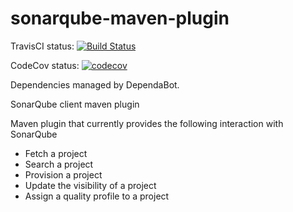# sonarqube-maven-plugin 

TravisCI status: 
[![Build Status](https://travis-ci.org/sansp00/sonarqube-maven-plugin.svg?branch=master)](https://travis-ci.org/sansp00/sonarqube-maven-plugin)

CodeCov status:
[![codecov](https://codecov.io/gh/sansp00/sonarqube-maven-plugin/branch/master/graph/badge.svg?token=VaGVMn4yFj)](https://codecov.io/gh/sansp00/sonarqube-maven-plugin) 

Dependencies managed by DependaBot.

SonarQube client maven plugin

Maven plugin that currently provides the following interaction with SonarQube

*   Fetch a project
*   Search a project
*	Provision a project
*   Update the visibility of a project
*	Assign a quality profile to a project

